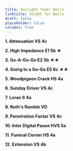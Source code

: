 ```yaml
---
title: Twilight Tower Walls
linktitle: Twlght Twr Walls
draft: false
placeholder: false
columns: true
---
```


**1. Attenuation VS 4c**

**2. High Impedance E1 5b *★***

**3. Go-A-Go-Go E2 5b *★★***

**4. Going to a Go-Go E5 6c *★★***

**5. Woodpigeon Crack HS 4a**

**6. Sunday Driver VS 4c**

**7. Loran S 4a**

**8. Ruth's Ramble VD**

**9. Penetration Factor VS 4c**

**10. Inter Digital Pause HVS 5a**

**11. Funeral Corner HS 4a**

**12. Extension VS 4b**
